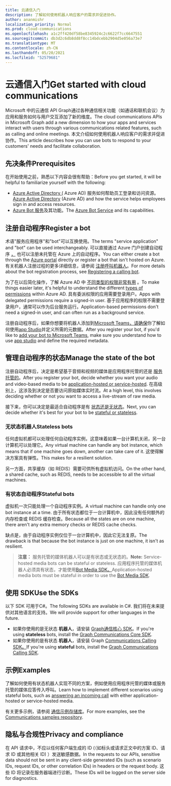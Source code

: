 ```yaml
---
title: 云通信入门
description: 了解如何使用机器人响应客户的需求并促进协作。
author: ananmishr
localization_priority: Normal
ms.prod: cloud-communications
ms.openlocfilehash: a1c2ff420df58be8345924c2c6622f7cc6647551
ms.sourcegitcommit: db3d2c6db8dd8f8cc14bdcebb2904d5e056a73e7
ms.translationtype: MT
ms.contentlocale: zh-CN
ms.lasthandoff: 05/20/2021
ms.locfileid: "52579681"
---
```

# <a name="get-started-with-cloud-communications"></a><span data-ttu-id="7bdfb-103">云通信入门</span><span class="sxs-lookup"><span data-stu-id="7bdfb-103">Get started with cloud communications</span></span>

<span data-ttu-id="7bdfb-104">Microsoft 中的云通信 API Graph通过各种通信相关功能（如通话和联机会议）为应用和服务如何与用户交互添加了新的维度。</span><span class="sxs-lookup"><span data-stu-id="7bdfb-104">The cloud communications APIs in Microsoft Graph add a new dimension to how your apps and services interact with users through various communications related features, such as calling and online meetings.</span></span> <span data-ttu-id="7bdfb-105">本文介绍如何使用机器人响应客户的需求并促进协作。</span><span class="sxs-lookup"><span data-stu-id="7bdfb-105">This article describes how you can use bots to respond to your customers' needs and facilitate collaboration.</span></span>

## <a name="prerequisites"></a><span data-ttu-id="7bdfb-106">先决条件</span><span class="sxs-lookup"><span data-stu-id="7bdfb-106">Prerequisites</span></span>

<span data-ttu-id="7bdfb-107">在开始使用之前，熟悉以下内容会很有帮助：</span><span class="sxs-lookup"><span data-stu-id="7bdfb-107">Before  you get started, it will be helpful to familiarize yourself with the following:</span></span>

- <span data-ttu-id="7bdfb-108">[Azure Active Directory (](/azure/active-directory/fundamentals/active-directory-whatis) Azure AD) 服务如何帮助员工登录和访问资源。</span><span class="sxs-lookup"><span data-stu-id="7bdfb-108">[Azure Active Directory](/azure/active-directory/fundamentals/active-directory-whatis) (Azure AD) and how the service helps employees sign in and access resources.</span></span>
- <span data-ttu-id="7bdfb-109">[Azure Bot 服务](/azure/bot-service/bot-service-overview-introduction?view=azure-bot-service-3.0)及其功能。</span><span class="sxs-lookup"><span data-stu-id="7bdfb-109">The [Azure Bot Service](/azure/bot-service/bot-service-overview-introduction?view=azure-bot-service-3.0) and its capabilities.</span></span>

## <a name="register-a-bot"></a><span data-ttu-id="7bdfb-110">注册自动程序</span><span class="sxs-lookup"><span data-stu-id="7bdfb-110">Register a bot</span></span>

<span data-ttu-id="7bdfb-111">术语"服务应用程序"和"bot"可以互换使用。</span><span class="sxs-lookup"><span data-stu-id="7bdfb-111">The terms "service application" and "bot" can be used interchangeably.</span></span> <span data-ttu-id="7bdfb-112">可以直接通过 Azure 门户创建自动程序 [，](https://azure.microsoft.com/features/azure-portal/) 也可以注册未托管在 Azure 上的自动程序。</span><span class="sxs-lookup"><span data-stu-id="7bdfb-112">You can either create a bot through the [Azure portal](https://azure.microsoft.com/features/azure-portal/) directly or register a bot that isn't hosted on Azure.</span></span> <span data-ttu-id="7bdfb-113">有关机器人注册过程的更多详细信息，请参阅 [注册呼叫机器人](https://microsoftgraph.github.io/microsoft-graph-comms-samples/docs/articles/calls/register-calling-bot.html)。</span><span class="sxs-lookup"><span data-stu-id="7bdfb-113">For more details about the bot registration process, see [Registering a calling bot](https://microsoftgraph.github.io/microsoft-graph-comms-samples/docs/articles/calls/register-calling-bot.html).</span></span> 

<span data-ttu-id="7bdfb-114">为了在以后简化操作，了解 Azure AD 中 [不同类型的权限非常有用](/azure/active-directory/develop/v1-permissions-and-consent#types-of-permissions) 。</span><span class="sxs-lookup"><span data-stu-id="7bdfb-114">To make things easier later, it's helpful to understand the different [types of permissions](/azure/active-directory/develop/v1-permissions-and-consent#types-of-permissions) within Azure AD.</span></span> <span data-ttu-id="7bdfb-115">具有委派权限的应用需要登录用户。</span><span class="sxs-lookup"><span data-stu-id="7bdfb-115">Apps with delegated permissions require a signed-in user.</span></span> <span data-ttu-id="7bdfb-116">基于应用程序的权限不需要登录用户，通常可以作为后台服务运行。</span><span class="sxs-lookup"><span data-stu-id="7bdfb-116">Application-based permissions don't need a signed-in user, and can often run as a background service.</span></span>

<span data-ttu-id="7bdfb-117">注册自动程序后，如果你想要将机器人添加到[Microsoft Teams，请确保](/microsoftteams/platform/concepts/calls-and-meetings/registering-calling-bot)你了解如何使用[app Studio](/microsoftteams/platform/get-started/get-started-app-studio)并定义所需的元数据。</span><span class="sxs-lookup"><span data-stu-id="7bdfb-117">After you register your bot, if you'd like to [add your bot to Microsoft Teams](/microsoftteams/platform/concepts/calls-and-meetings/registering-calling-bot), make sure you understand how to use [app studio](/microsoftteams/platform/get-started/get-started-app-studio) and define the required metadata.</span></span>

## <a name="manage-the-state-of-the-bot"></a><span data-ttu-id="7bdfb-118">管理自动程序的状态</span><span class="sxs-lookup"><span data-stu-id="7bdfb-118">Manage the state of the bot</span></span>

<span data-ttu-id="7bdfb-119">注册自动程序后，决定是希望基于音频和视频的媒体是应用程序托管的还是 [服务托管的](cloud-communications-media.md)。</span><span class="sxs-lookup"><span data-stu-id="7bdfb-119">After you register your bot, decide whether you want your audio and video-based media to be [application-hosted or service-hosted](cloud-communications-media.md).</span></span> <span data-ttu-id="7bdfb-120">在高级别上，这涉及到决定是否要访问原始媒体实时流。</span><span class="sxs-lookup"><span data-stu-id="7bdfb-120">At a high level, this involves deciding whether or not you want to access a live-stream of raw media.</span></span>

<span data-ttu-id="7bdfb-121">接下来，你可以决定是最适合自动程序是有 [状态还是无状态](https://microsoftgraph.github.io/microsoft-graph-comms-samples/docs/articles/calls/StateManagement.html)。</span><span class="sxs-lookup"><span data-stu-id="7bdfb-121">Next, you can decide whether it's best for your bot to be [stateful or stateless](https://microsoftgraph.github.io/microsoft-graph-comms-samples/docs/articles/calls/StateManagement.html).</span></span>

### <a name="stateless-bots"></a><span data-ttu-id="7bdfb-122">无状态机器人</span><span class="sxs-lookup"><span data-stu-id="7bdfb-122">Stateless bots</span></span>

<span data-ttu-id="7bdfb-123">任何虚拟机都可以处理任何自动程序实例，这意味着如果一台计算机关闭，另一台计算机可以处理它。</span><span class="sxs-lookup"><span data-stu-id="7bdfb-123">Any virtual machine can handle any bot instance, which means that if one machine goes down, another can take care of it.</span></span> <span data-ttu-id="7bdfb-124">这使得解决方案具有弹性。</span><span class="sxs-lookup"><span data-stu-id="7bdfb-124">This makes for a resilient solution.</span></span>

<span data-ttu-id="7bdfb-125">另一方面，共享缓存（如 REDIS）需要可供所有虚拟机访问。</span><span class="sxs-lookup"><span data-stu-id="7bdfb-125">On the other hand, a shared cache, such as REDIS, needs to be accessible to all the virtual machines.</span></span>

### <a name="stateful-bots"></a><span data-ttu-id="7bdfb-126">有状态自动程序</span><span class="sxs-lookup"><span data-stu-id="7bdfb-126">Stateful bots</span></span>

<span data-ttu-id="7bdfb-127">虚拟机一次只能处理一个自动程序实例。</span><span class="sxs-lookup"><span data-stu-id="7bdfb-127">A virtual machine can handle only one bot instance at a time.</span></span> <span data-ttu-id="7bdfb-128">由于所有状态都位于一台计算机中，因此没有任何额外的内存检查或 REDIS 缓存检查。</span><span class="sxs-lookup"><span data-stu-id="7bdfb-128">Because all the states are on one machine, there aren't any extra memory checks or REDIS cache checks.</span></span>

<span data-ttu-id="7bdfb-129">缺点是，由于自动程序实例仅位于一台计算机中，因此它无法复原。</span><span class="sxs-lookup"><span data-stu-id="7bdfb-129">The drawback is that because the bot instance is just on one machine, it isn't as resilient.</span></span>

><span data-ttu-id="7bdfb-130">**注意：** 服务托管的媒体机器人可以是有状态或无状态的。</span><span class="sxs-lookup"><span data-stu-id="7bdfb-130">**Note:** Service-hosted media bots can be stateful or stateless.</span></span> <span data-ttu-id="7bdfb-131">应用程序托管的媒体机器人必须具有状态，才能使用[Bot Media SDK。](https://www.nuget.org/packages/Microsoft.Skype.Bots.Media)</span><span class="sxs-lookup"><span data-stu-id="7bdfb-131">Application-hosted media bots must be stateful in order to use the [Bot Media SDK](https://www.nuget.org/packages/Microsoft.Skype.Bots.Media).</span></span>

## <a name="use-the-sdks"></a><span data-ttu-id="7bdfb-132">使用 SDK</span><span class="sxs-lookup"><span data-stu-id="7bdfb-132">Use the SDKs</span></span>

<span data-ttu-id="7bdfb-133">以下 SDK 可用于C#。</span><span class="sxs-lookup"><span data-stu-id="7bdfb-133">The following SDKs are available in C#.</span></span> <span data-ttu-id="7bdfb-134">我们将在未来提供对其他语言的支持。</span><span class="sxs-lookup"><span data-stu-id="7bdfb-134">We will provide support for other languages in the future.</span></span>

- <span data-ttu-id="7bdfb-135">如果你使用的是无状态 **机器人**，请安装 [Graph通信核心 SDK](https://www.nuget.org/packages/Microsoft.Graph.Communications.Core)。</span><span class="sxs-lookup"><span data-stu-id="7bdfb-135">If you're using **stateless** bots, install the [Graph Communications Core SDK](https://www.nuget.org/packages/Microsoft.Graph.Communications.Core).</span></span>
- <span data-ttu-id="7bdfb-136">如果你使用的是有状态 **机器人**，请安装 Graph [Communications Calling SDK。](https://www.nuget.org/packages/Microsoft.Graph.Communications.Calls)</span><span class="sxs-lookup"><span data-stu-id="7bdfb-136">If you're using **stateful** bots, install the [Graph Communications Calling SDK](https://www.nuget.org/packages/Microsoft.Graph.Communications.Calls).</span></span>

## <a name="examples"></a><span data-ttu-id="7bdfb-137">示例</span><span class="sxs-lookup"><span data-stu-id="7bdfb-137">Examples</span></span>

<span data-ttu-id="7bdfb-138">了解如何使用有状态机器人实现不同的方案，例如使用应用程序托管的媒体[](https://microsoftgraph.github.io/microsoft-graph-comms-samples/docs/articles/index.html#example-incoming-calls)或服务托管的媒体应答传入呼叫。</span><span class="sxs-lookup"><span data-stu-id="7bdfb-138">Learn how to implement different scenarios using stateful bots, such as [answering an incoming call](https://microsoftgraph.github.io/microsoft-graph-comms-samples/docs/articles/index.html#example-incoming-calls) with either application-hosted or service-hosted media.</span></span>

<span data-ttu-id="7bdfb-139">有关更多示例，请参阅 [通信示例存储库](https://microsoftgraph.github.io/microsoft-graph-comms-samples/docs/index.html)。</span><span class="sxs-lookup"><span data-stu-id="7bdfb-139">For more examples, see the [Communications samples repository](https://microsoftgraph.github.io/microsoft-graph-comms-samples/docs/index.html).</span></span>

## <a name="privacy-and-compliance"></a><span data-ttu-id="7bdfb-140">隐私与合规性</span><span class="sxs-lookup"><span data-stu-id="7bdfb-140">Privacy and compliance</span></span>

<span data-ttu-id="7bdfb-141">在 API 请求中，不应以任何客户端生成的 ID (（如标头或请求正文中的方案 ID、请求 ID 或其他相关 ID) ）发送敏感数据。</span><span class="sxs-lookup"><span data-stu-id="7bdfb-141">In the requests to our APIs, sensitive data should not be sent in any client-side generated IDs (such as scenario IDs, request IDs, or other correlation IDs) in headers or the request body.</span></span> <span data-ttu-id="7bdfb-142">这些 ID 将记录在服务器端进行诊断。</span><span class="sxs-lookup"><span data-stu-id="7bdfb-142">These IDs will be logged on the server side for diagnostics.</span></span>
